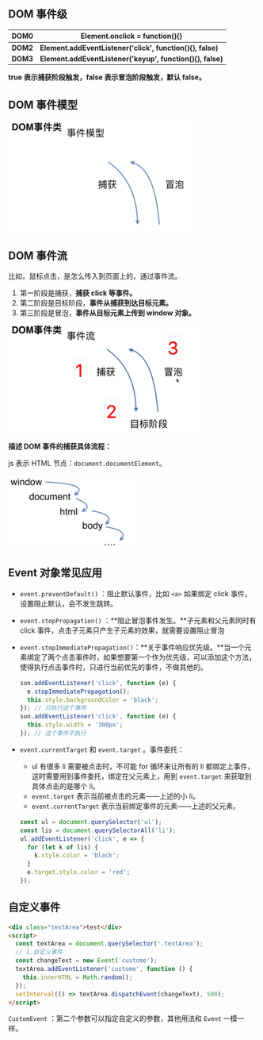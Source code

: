 ## DOM 事件级

| DOM0     | Element.onclick = function(){}                             |
| -------- | ---------------------------------------------------------- |
| **DOM2** | **Element.addEventListener('click', function(){}, false)** |
| **DOM3** | **Element.addEventListener('keyup', function(){}, false)** |

**true 表示捕获阶段触发，false 表示冒泡阶段触发，默认 false。**

## DOM 事件模型

<img src="images/截屏2021-02-01 下午7.08.56.png" alt="截屏2021-02-01 下午7.08.56" style="zoom:50%;" />

## DOM 事件流

比如，鼠标点击，是怎么传入到页面上的，通过事件流。

1. 第一阶段是捕获，**捕获 click 等事件。**
2. 第二阶段是目标阶段，**事件从捕获到达目标元素。**
3. 第三阶段是冒泡，**事件从目标元素上传到 window 对象。**

<img src="images/image-20210201191231184.png" alt="image-20210201191231184" style="zoom:50%;" />

**描述 DOM 事件的捕获具体流程：**

js 表示 HTML 节点：`document.documentElement`。

<img src="images/截屏2021-02-01 下午7.18.44.png" alt="截屏2021-02-01 下午7.18.44" style="zoom:50%;" />



## Event 对象常见应用

- `event.preventDefault()` ：阻止默认事件，比如 `<a>` 如果绑定 click 事件，设置阻止默认，会不发生跳转。

- `event.stopPropagation()` ：**阻止冒泡事件发生。**子元素和父元素同时有 click 事件，点击子元素只产生子元素的效果，就需要设置阻止冒泡

- `event.stopImmediatePropagation()`：**关于事件响应优先级。**当一个元素绑定了两个点击事件时，如果想要第一个作为优先级，可以添加这个方法，使得执行点击事件时，只进行当前优先的事件，不做其他的。

  ```js
  son.addEventListener('click', function (e) {
    e.stopImmediatePropagation();
    this.style.backgroundColor = 'black';
  }); // 只执行这个事件
  son.addEventListener('click', function (e) {
    this.style.width = '300px';
  }); // 这个事件不执行
  ```

- `event.currentTarget` 和 `event.target` 。事件委托：

  - ul 有很多 li 需要被点击时，不可能 for 循环来让所有的 li 都绑定上事件，这时需要用到事件委托，绑定在父元素上，用到 `event.target` 来获取到具体点击的是哪个 li。
  -  `event.target` 表示当前被点击的元素——上述的小 li。
  - `event.currentTarget` 表示当前绑定事件的元素——上述的父元素。

  ```js
  const ul = document.querySelector('ul');
  const lis = document.querySelectorAll('li');
  ul.addEventListener('click', e => {
    for (let k of lis) {
      k.style.color = 'black';
    }
    e.target.style.color = 'red';
  });
  ```



## 自定义事件

```html
<div class="textArea">test</div>
<script>
  const textArea = document.querySelector('.textArea');
  // 1.自定义事件
  const changeText = new Event('custome');
  textArea.addEventListener('custome', function () {
    this.innerHTML = Math.random();
  });
  setInterval(() => textArea.dispatchEvent(changeText), 500);
</script>
```

`CustomEvent` ：第二个参数可以指定自定义的参数，其他用法和 `Event` 一模一样。



















